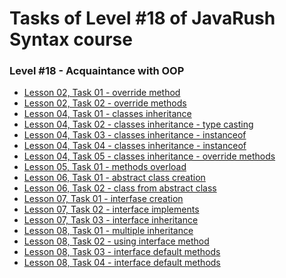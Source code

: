 # <a name="start"></a> Tasks of Level #18 of JavaRush Syntax course

### Level #18 - **Acquaintance with OOP**

- [Lesson 02, Task 01 - override method][02_01]
- [Lesson 02, Task 02 - override methods][02_02]
- [Lesson 04, Task 01 - classes inheritance][04_01]
- [Lesson 04, Task 02 - classes inheritance - type casting][04_02]
- [Lesson 04, Task 03 - classes inheritance - instanceof][04_03]
- [Lesson 04, Task 04 - classes inheritance - instanceof][04_04]
- [Lesson 04, Task 05 - classes inheritance - override methods][04_05]
- [Lesson 05, Task 01 - methods overload][05_01]
- [Lesson 06, Task 01 - abstract class creation][06_01]
- [Lesson 06, Task 02 - class from abstract class][06_02]
- [Lesson 07, Task 01 - interfase creation][07_01]
- [Lesson 07, Task 02 - interface implements][07_02]
- [Lesson 07, Task 03 - interface inheritance][07_03]
- [Lesson 08, Task 01 - multiple inheritance][08_01]
- [Lesson 08, Task 02 - using interface method][08_02]
- [Lesson 08, Task 03 - interface default methods][08_03]
- [Lesson 08, Task 04 - interface default methods][08_04]

[02_01]: https://github.com/mentor-dev/Java-Learning/tree/main/JavaRush_1/18_Acquaintance_with_OOP/02_01__override_method
[02_02]: https://github.com/mentor-dev/Java-Learning/tree/main/JavaRush_1/18_Acquaintance_with_OOP/02_02__override_methods
[04_01]: https://github.com/mentor-dev/Java-Learning/tree/main/JavaRush_1/18_Acquaintance_with_OOP/04_01__classes_inheritance
[04_02]: https://github.com/mentor-dev/Java-Learning/tree/main/JavaRush_1/18_Acquaintance_with_OOP/04_02__classes_inheritance_type_casting
[04_03]: https://github.com/mentor-dev/Java-Learning/tree/main/JavaRush_1/18_Acquaintance_with_OOP/04_03__classes_inheritance_instanceof
[04_04]: https://github.com/mentor-dev/Java-Learning/tree/main/JavaRush_1/18_Acquaintance_with_OOP/04_04__classes_inheritance_instanceof
[04_05]: https://github.com/mentor-dev/Java-Learning/tree/main/JavaRush_1/18_Acquaintance_with_OOP/04_05__classes_inheritance_override_methods
[05_01]: https://github.com/mentor-dev/Java-Learning/tree/main/JavaRush_1/18_Acquaintance_with_OOP/05_01__methods_overload
[06_01]: https://github.com/mentor-dev/Java-Learning/tree/main/JavaRush_1/18_Acquaintance_with_OOP/06_01__abstract_class_creation
[06_02]: https://github.com/mentor-dev/Java-Learning/tree/main/JavaRush_1/18_Acquaintance_with_OOP/06_02__class_from_abstract_class
[07_01]: https://github.com/mentor-dev/Java-Learning/tree/main/JavaRush_1/18_Acquaintance_with_OOP/07_01__interfase_creation
[07_02]: https://github.com/mentor-dev/Java-Learning/tree/main/JavaRush_1/18_Acquaintance_with_OOP/07_02__interface_implements
[07_03]: https://github.com/mentor-dev/Java-Learning/tree/main/JavaRush_1/18_Acquaintance_with_OOP/07_03__interface_inheritance
[08_01]: https://github.com/mentor-dev/Java-Learning/tree/main/JavaRush_1/18_Acquaintance_with_OOP/08_01__multiple_inheritance
[08_02]: https://github.com/mentor-dev/Java-Learning/tree/main/JavaRush_1/18_Acquaintance_with_OOP/08_02__using_interface_method
[08_03]: https://github.com/mentor-dev/Java-Learning/tree/main/JavaRush_1/18_Acquaintance_with_OOP/08_03__interface_default_methods
[08_04]: https://github.com/mentor-dev/Java-Learning/tree/main/JavaRush_1/18_Acquaintance_with_OOP/08_04__interface_default_methods
